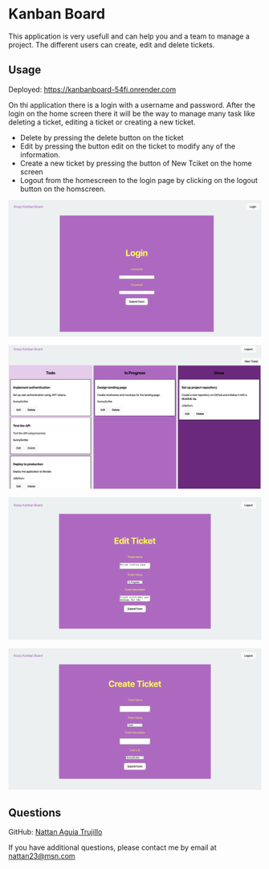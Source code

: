 # Kanban Board

This application is very usefull and can help you and a team to manage a project. The different users can create, edit and delete tickets.

## Usage

Deployed: https://kanbanboard-54fi.onrender.com

On thi application there is a login with a username and password. After the login on the home screen there it will be the way to manage many task like deleting a ticket, editing a ticket or creating a new ticket.

- Delete by pressing the delete button on the ticket
- Edit by pressing the button edit on the ticket to modify any of the information.
- Create a new ticket by pressing the button of New Tciket on the home screen
- Logout from the homescreen to the login page by clicking on the logout button on the homscreen.

![Login](./Assets/Screenshots/Login.jpg)

![Homescreen](./Assets/Screenshots/Homescreen.jpg)

![Edit](./Assets/Screenshots/EditTicket.jpg)

![Create](./Assets/Screenshots/CreateTicket.jpg)

## Questions

GitHub: [Nattan Aguia Trujillo](https://github.com/nattanaguiat)

If you have additional questions, please contact me by email at [nattan23@msn.com](nattan23@msn.com)
